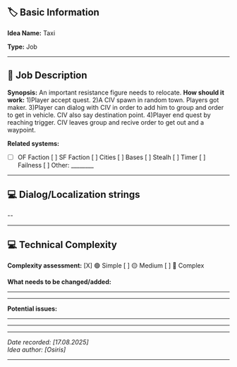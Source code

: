 ## 🏷️ Basic Information

**Idea Name:** Taxi

**Type:** Job

---

## 💭 Job Description

**Synopsis:**
An important resistance figure needs to relocate.
**How should it work:**
1)Player accept quest.
2)A CIV spawn in random town. Players got maker. 
3)Player can dialog with CIV in order to add him to group and order to get in vehicle. CIV also say destination point. 
4)Player end quest by reaching trigger. CIV leaves group and recive order to get out and a waypoint.



**Related systems:**
- [ ] OF Faction [ ] SF Faction [ ] Cities [ ] Bases [ ] Stealh [ ] Timer [ ] Failness [ ]  Other: ________

---

## 💻 Dialog/Localization strings

--

---

## 💻 Technical Complexity

**Complexity assessment:** [X] 🟢 Simple [ ] 🟡 Medium [ ] 🔴 Complex

**What needs to be changed/added:**
_________________________________________________________________
_________________________________________________________________

**Potential issues:**
_________________________________________________________________
_________________________________________________________________

---

*Date recorded: [17.08.2025]*  
*Idea author: [Osiris]*

---
